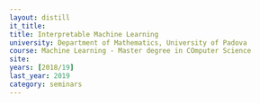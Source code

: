 ```yaml
---
layout: distill
it_title: 
title: Interpretable Machine Learning
university: Department of Mathematics, University of Padova
course: Machine Learning - Master degree in COmputer Science
site: 
years: [2018/19]
last_year: 2019
category: seminars
---
```

